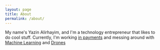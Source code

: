```yaml
---
layout: page
title: About
permalink: /about/
---
```


My name's Yazin Alirhayim, and I'm a technology entrepreneur that likes to do cool stuff. Currently, I'm working [in payments](https://start.payfort.com) and messing around with [Machine Learning](http://juststartedlearning.com/) and [Drones](https://docs.google.com/document/d/1wiybt0HC7_FvAh9dJlNHc-NKZmy9yW9xnoym52GLbW4/)
